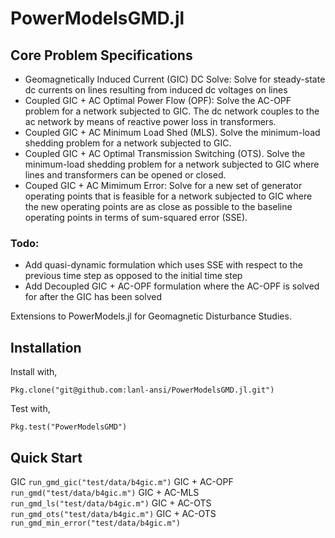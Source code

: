# PowerModelsGMD.jl

## Core Problem Specifications
* Geomagnetically Induced Current (GIC) DC Solve: Solve for steady-state dc currents on lines resulting from induced dc voltages on lines
* Coupled GIC + AC Optimal Power Flow (OPF): Solve the AC-OPF problem for a network subjected to GIC. The dc network couples to the ac network by means of reactive power loss in transformers.
* Coupled GIC + AC Minimum Load Shed (MLS). Solve the minimum-load shedding problem for a network subjected to GIC.
* Coupled GIC + AC Optimal Transmission Switching (OTS). Solve the minimum-load shedding problem for a network subjected to GIC where lines and transformers can be opened or closed.
* Couped GIC + AC Mimimum Error: Solve for a new set of generator operating points that is feasible for a network subjected to GIC where the new operating points are as close as possible to the baseline operating points in terms of sum-squared error (SSE).

### Todo: 
* Add quasi-dynamic formulation which uses SSE with respect to the previous time step as opposed to the initial time step
* Add Decoupled GIC + AC-OPF formulation where the AC-OPF is solved for after the GIC has been solved 


Extensions to PowerModels.jl for Geomagnetic Disturbance Studies.

## Installation

Install with,
```
Pkg.clone("git@github.com:lanl-ansi/PowerModelsGMD.jl.git")
```

Test with,
```
Pkg.test("PowerModelsGMD")
```

## Quick Start
<!-- check that the test datasets correspond to those used in the test cases -->
GIC `run_gmd_gic("test/data/b4gic.m")`
GIC + AC-OPF `run_gmd("test/data/b4gic.m")`
GIC + AC-MLS `run_gmd_ls("test/data/b4gic.m")`
GIC + AC-OTS `run_gmd_ots("test/data/b4gic.m")`
GIC + AC-OTS `run_gmd_min_error("test/data/b4gic.m")`


